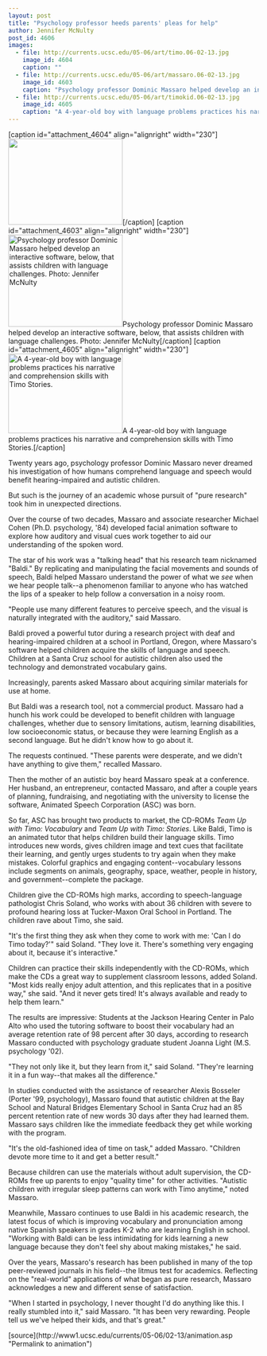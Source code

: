```yaml
---
layout: post
title: "Psychology professor heeds parents' pleas for help"
author: Jennifer McNulty
post_id: 4606
images:
  - file: http://currents.ucsc.edu/05-06/art/timo.06-02-13.jpg
    image_id: 4604
    caption: ""
  - file: http://currents.ucsc.edu/05-06/art/massaro.06-02-13.jpg
    image_id: 4603
    caption: "Psychology professor Dominic Massaro helped develop an interactive software, below, that assists children with language challenges. Photo: Jennifer McNulty"
  - file: http://currents.ucsc.edu/05-06/art/timokid.06-02-13.jpg
    image_id: 4605
    caption: "A 4-year-old boy with language problems practices his narrative and comprehension skills with Timo Stories."
---
```


[caption id="attachment_4604" align="alignright" width="230"]<a href="http://localhost/mysite/wp-content/uploads/2006/02/timo.06-02-13.jpg"><img class="size-full wp-image-4604" src="http://localhost/mysite/wp-content/uploads/2006/02/timo.06-02-13.jpg" alt="" width="230" height="173" /></a>[/caption]
[caption id="attachment_4603" align="alignright" width="230"]<a href="http://localhost/mysite/wp-content/uploads/2006/02/massaro.06-02-13.jpg"><img class="size-full wp-image-4603" src="http://localhost/mysite/wp-content/uploads/2006/02/massaro.06-02-13.jpg" alt="Psychology professor Dominic Massaro helped develop an interactive software, below, that assists children with language challenges. Photo: Jennifer McNulty" width="230" height="185" /></a>Psychology professor Dominic Massaro helped develop an interactive software, below, that assists children with language challenges. Photo: Jennifer McNulty[/caption]
[caption id="attachment_4605" align="alignright" width="230"]<a href="http://localhost/mysite/wp-content/uploads/2006/02/timokid.06-02-13.jpg"><img class="size-full wp-image-4605" src="http://localhost/mysite/wp-content/uploads/2006/02/timokid.06-02-13.jpg" alt="A 4-year-old boy with language problems practices his narrative and comprehension skills with Timo Stories." width="230" height="160" /></a>A 4-year-old boy with language problems practices his narrative and comprehension skills with Timo Stories.[/caption]
<a name="content" id="content"></a>
<p>
  Twenty years ago, psychology professor Dominic Massaro never dreamed his investigation of how humans comprehend language and speech would benefit hearing-impaired and autistic children.
</p>
<p>
  But such is the journey of an academic whose pursuit of "pure research" took him in unexpected directions.
</p>
<p>
  Over the course of two decades, Massaro and associate researcher Michael Cohen (Ph.D. psychology, '84) developed facial animation software to explore how auditory and visual cues work together to aid our understanding of the spoken word.
</p>
<p>
  The star of his work was a "talking head" that his research team nicknamed "Baldi." By replicating and manipulating the facial movements and sounds of speech, Baldi helped Massaro understand the power of what we <i>see</i> when we hear people talk--a phenomenon familiar to anyone who has watched the lips of a speaker to help follow a conversation in a noisy room.
</p>
<p>
  "People use many different features to perceive speech, and the visual is naturally integrated with the auditory," said Massaro.
</p>
<p>
  Baldi proved a powerful tutor during a research project with deaf and hearing-impaired children at a school in Portland, Oregon, where Massaro's software helped children acquire the skills of language and speech. Children at a Santa Cruz school for autistic children also used the technology and demonstrated vocabulary gains.
</p>
<p>
  Increasingly, parents asked Massaro about acquiring similar materials for use at home.
</p>
<p>
  But Baldi was a research tool, not a commercial product. Massaro had a hunch his work could be developed to benefit children with language challenges, whether due to sensory limitations, autism, learning disabilities, low socioeconomic status, or because they were learning English as a second language. But he didn't know how to go about it.
</p>
<p>
  The requests continued. "These parents were desperate, and we didn't have anything to give them," recalled Massaro.
</p>
<p>
  Then the mother of an autistic boy heard Massaro speak at a conference. Her husband, an entrepreneur, contacted Massaro, and after a couple years of planning, fundraising, and negotiating with the university to license the software, Animated Speech Corporation (ASC) was born.
</p>
<p>
  So far, ASC has brought two products to market, the CD-ROMs <i>Team Up with Timo: Vocabulary</i> and <i>Team Up with Timo: Stories</i>. Like Baldi, Timo is an animated tutor that helps children build their language skills. Timo introduces new words, gives children image and text cues that facilitate their learning, and gently urges students to try again when they make mistakes. Colorful graphics and engaging content--vocabulary lessons include segments on animals, geography, space, weather, people in history, and government--complete the package.
</p>
<p>
  Children give the CD-ROMs high marks, according to speech-language pathologist Chris Soland, who works with about 36 children with severe to profound hearing loss at Tucker-Maxon Oral School in Portland. The children rave about Timo, she said.
</p>
<p>
  "It's the first thing they ask when they come to work with me: 'Can I do Timo today?'" said Soland. "They love it. There's something very engaging about it, because it's interactive."
</p>
<p>
  Children can practice their skills independently with the CD-ROMs, which make the CDs a great way to supplement classroom lessons, added Soland. "Most kids really enjoy adult attention, and this replicates that in a positive way," she said. "And it never gets tired! It's always available and ready to help them learn."
</p>
<p>
  The results are impressive: Students at the Jackson Hearing Center in Palo Alto who used the tutoring software to boost their vocabulary had an average retention rate of 98 percent after 30 days, according to research Massaro conducted with psychology graduate student Joanna Light (M.S. psychology '02).
</p>
<p>
  "They not only like it, but they learn from it," said Soland. "They're learning it in a fun way--that makes all the difference."
</p>
<p>
  In studies conducted with the assistance of researcher Alexis Bosseler (Porter '99, psychology), Massaro found that autistic children at the Bay School and Natural Bridges Elementary School in Santa Cruz had an 85 percent retention rate of new words 30 days after they had learned them. Massaro says children like the immediate feedback they get while working with the program.
</p>
<p>
  "It's the old-fashioned idea of time on task," added Massaro. "Children devote more time to it and get a better result."
</p>
<p>
  Because children can use the materials without adult supervision, the CD-ROMs free up parents to enjoy "quality time" for other activities. "Autistic children with irregular sleep patterns can work with Timo anytime," noted Massaro.
</p>
<p>
  Meanwhile, Massaro continues to use Baldi in his academic research, the latest focus of which is improving vocabulary and pronunciation among native Spanish speakers in grades K-2 who are learning English in school. "Working with Baldi can be less intimidating for kids learning a new language because they don't feel shy about making mistakes," he said.
</p>
<p>
  Over the years, Massaro's research has been published in many of the top peer-reviewed journals in his field--the litmus test for academics. Reflecting on the "real-world" applications of what began as pure research, Massaro acknowledges a new and different sense of satisfaction.
</p>
<p>
  "When I started in psychology, I never thought I'd do anything like this. I really stumbled into it," said Massaro. "It has been very rewarding. People tell us we've helped their kids, and that's great."
</p>
[source](http://www1.ucsc.edu/currents/05-06/02-13/animation.asp "Permalink to animation")
